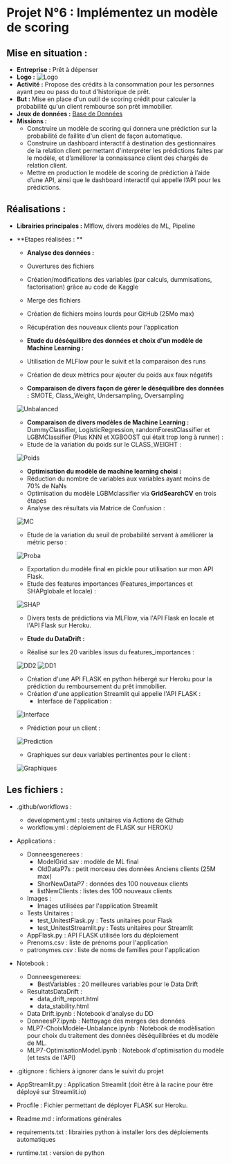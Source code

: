 # Projet N°6 : Implémentez un modèle de scoring

## Mise en situation :
- **Entreprise :** Prêt à dépenser
- **Logo :** ![Logo]()
- **Activité :** Propose des crédits à la consommation pour les personnes ayant peu ou pass du tout d'historique de prêt.
- **But :** Mise en place d'un outil de scoring crédit pour calculer la probabilité qu'un client rembourse son prêt immobilier.
- **Jeux de données :** [Base de Données](https://www.kaggle.com/c/home-credit-default-risk/data)
- **Missions :**
    - Construire un modèle de scoring qui donnera une prédiction sur la probabilité de faillite d'un client de façon automatique.
    - Construire un dashboard interactif à destination des gestionnaires de la relation client permettant d'interpréter les prédictions faites par le modèle, et d’améliorer la connaissance client des chargés de relation client.
    - Mettre en production le modèle de scoring de prédiction à l’aide d’une API, ainsi que le dashboard interactif qui appelle l’API pour les prédictions.

## Réalisations :
- **Librairies principales :** Mlflow, divers modèles de ML, Pipeline
- **Etapes réalisées : **
    - **Analyse des données :**
	- Ouvertures des fichiers
	- Création/modifications des variables (par calculs, dummisations, factorisation) grâce au code de Kaggle
	- Merge des fichiers 
	- Création de fichiers moins lourds pour GitHub (25Mo max)
	- Récupération des nouveaux clients pour l'application

    - **Etude du déséquilibre des données et choix d'un modèle de Machine Learning :**
	- Utilisation de MLFlow pour le suivit et la comparaison des runs
	- Création de deux mètrics pour ajouter du poids aux faux négatifs
	- **Comparaison de divers façon de gérer le déséquilibre des données :** SMOTE, Class_Weight, Undersampling, Oversampling

   ![Unbalanced](PhotosReadme/Variationunbalanced.png)
	- **Comparaison de divers modèles de Machine Learning :** DummyClassifier, LogisticRegression, randomForestClassifier et LGBMClassifier (Plus KNN et XGBOOST qui était trop long à runner) :
	- Etude de la variation du poids sur le CLASS_WEIGHT :
   
   ![Poids](PhotosReadme/Variationpoids.png)

    - **Optimisation du modèle de machine learning choisi :**
	- Réduction du nombre de variables aux variables ayant moins de 70% de NaNs
	- Optimisation du modèle LGBMclassifier via **GridSearchCV** en trois étapes
	- Analyse des résultats via Matrice de Confusion :

   ![MC](PhotosReadme/MatriceConfusion.png)
	- Etude de la variation du seuil de probabilité servant à améliorer la métric perso :

   ![Proba](PhotosReadme/Variationproba.png)
	- Exportation du modèle final en pickle pour utilisation sur mon API Flask.
	- Etude des features importances (Features_importances et SHAPglobale et locale) :

   ![SHAP](PhotosReadme/SHAPlocale.png)
	- Divers tests de prédictions via MLFlow, via l'API Flask en locale et l'API Flask sur Heroku.

    - **Etude du DataDrift :**
	- Réalisé sur les 20 varibles issus du features_importances :
   
   ![DD2](PhotosReadme/Datadrift2.png)
   ![DD1](PhotosReadme/Datadrift.png)

    - Création d'une API FLASK en python hébergé sur Heroku pour la prédiction du remboursement du prêt immobilier.
    - Création d'une application Streamlit qui appelle l'API FLASK :
    	- Interface de l'application :

  ![Interface](PhotosReadme/InterfaceApplication.png)
  	- Prédiction pour un client :

  ![Prediction](PhotosReadme/PredictionApplication.png)
 	- Graphiques sur deux variables pertinentes pour le client :

    ![Graphiques](PhotosReadme/GraphiquesApplica.png)



















## Les fichiers :

- .github/workflows :
	- development.yml : tests unitaires via Actions de Github
	- workflow.yml : déploiement de FLASK sur HEROKU
- Applications :
	- Donneesgenerees :
		- ModelGrid.sav : modèle de ML final
		- OldDataP7s : petit morceau des données Anciens clients (25M max)
		- ShorNewDataP7 : données des 100 nouveaux clients
		- listNewClients : listes des 100 nouveaux clients
	- Images : 
		- Images utilisées par l'application Streamlit
	- Tests Unitaires : 
		- test_UnitestFlask.py : Tests unitaires pour Flask
		- test_UnitestStreamlit.py : Tests unitaires pour Streamlit
	- AppFlask.py : API FLASK utilisée lors du déploiement
	- Prenoms.csv : liste de prénoms pour l'application
	- patronymes.csv : liste de noms de familles pour l'application

- Notebook :
	- Donneesgenerees:
		- BestVariables : 20 meilleures variables pour le Data Drift
	- ResultatsDataDrift :
		- data_drift_report.html
		- data_stability.html
	- Data Drift.ipynb : Notebook d'analyse du DD
	- DonneesP7.ipynb : Nettoyage des merges des données
	- MLP7-ChoixModèle-Unbalance.ipynb : Notebook de modèlisation pour choix du traitement des données déséquilibrées et du modèle de ML.
	- MLP7-OptimisationModel.ipynb : Notebook d'optimisation du modèle (et tests de l'API)
- .gitignore : fichiers à ignorer dans le suivit du projet
- AppStreamlit.py : Application Streamlit (doit être à la racine pour être déployé sur Streamlit.io)
- Procfile : Fichier permettant de déployer FLASK sur Heroku.
- Readme.md : informations générales
- requirements.txt : librairies python à installer lors des déploiements automatiques
- runtime.txt : version de python
